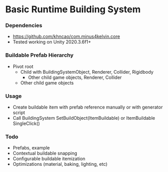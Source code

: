 # Basic Runtime Building System

### Dependencies
- https://github.com/khncao/com.minus4kelvin.core 
- Tested working on Unity 2020.3.6f1+

### Buildable Prefab Hierarchy
- Pivot root
  - Child with BuildingSystemObject, Renderer, Collider, Rigidbody
    - Other child game objects, Renderer, Collider
  - Other child game objects

### Usage
- Create buildable item with prefab reference manually or with generator script
- Call BuildingSystem SetBuildObject(ItemBuildable) or ItemBuildable SingleClick()

### Todo
- Prefabs, example
- Contextual buildable snapping
- Configurable buildable itemization
- Optimizations (material, baking, lighting, etc)

